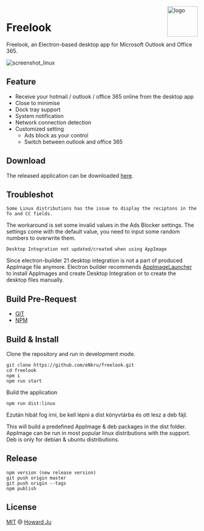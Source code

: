 <img src="build/icons/128x128.png" alt="logo" height="80" align="right" />

# Freelook

Freelook, an Electron-based desktop app for Microsoft Outlook and Office 365.

![screenshot_linux](https://user-images.githubusercontent.com/13460738/35953459-a0875872-0ce9-11e8-9bca-880564b9beee.png)

## Feature
* Receive your hotmail / outlook / office 365 online from the desktop app
* Close to minimise
* Dock tray support
* System notification
* Network connection detection
* Customized setting
    * Ads block as your control
    * Switch between outlook and office 365

## Download
The released application can be downloaded [here](https://github.com/eNkru/electron-outlook/releases).

## Troubleshot
`Some Linux distributions has the issue to display the reciptons in the To and CC fields.`

The workaround is set some invalid values in the Ads Blocker settings. The settings come with the default value, you need to input some random numbers to overwrite them.

`Desktop Integration not updated/created when using AppImage`

Since electron-builder 21 desktop integration is not a part of produced AppImage file anymore. Electron builder recommends [AppImageLauncher](https://github.com/TheAssassin/AppImageLauncher) to install AppImages and create Desktop Integration or to create the desktop files manually.

## Build Pre-Request
* [GIT](https://git-scm.com/)
* [NPM](https://www.npmjs.com/)

## Build & Install
Clone the repository and run in development mode.
```
git clone https://github.com/eNkru/freelook.git
cd freelook
npm i
npm run start
```
Build the application 
```
npm run dist:linux
```

Ezután hibát fog írni, be kell lépni a dist könyvtárba és ott lesz a deb fájl.


This will build a predefined AppImage & deb packages in the dist folder. AppImage can be run in most popular linux distributions with the support. Deb is only for debian & ubuntu distributions.

## Release
```
npm version (new release version)
git push origin master
git push origin --tags
npm publish
```

## License
[MIT](https://github.com/eNkru/electron-xiami/blob/master/LICENSE) @ [Howard Ju](https://enkru.github.io/)
